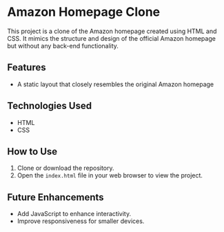 # Amazon Homepage Clone

This project is a clone of the Amazon homepage created using HTML and CSS. It mimics the structure and design of the official Amazon homepage but without any back-end functionality. 

## Features

- A static layout that closely resembles the original Amazon homepage

## Technologies Used

- HTML
- CSS

## How to Use

1. Clone or download the repository.
2. Open the `index.html` file in your web browser to view the project.

## Future Enhancements

- Add JavaScript to enhance interactivity.
- Improve responsiveness for smaller devices.

